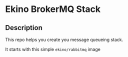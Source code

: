 # Ekino BrokerMQ Stack

## Description

This repo helps you create you message queueing stack.

It starts with this simple `ekino/rabbitmq` image 
